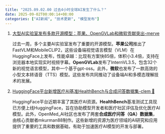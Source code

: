 ```yaml
---
title: "2025.09.02.00 过去4小时全球AI发生了什么？"
date: 2025-09-02T00:00:14+08:00
categories: ["AI新闻", "技术更新", "模型发布"]
---
```


1.  [大型AI实验室发布多款开源模型：苹果、OpenGVLab和微软贡献突出-merve](https://x.com/mervenoyann/status/1962523830053654934)

    过去一周，多个主要AI实验室发布了重要的开源模型。**苹果公司**推出了FastVLM和MobileCLIP2，这些设备端视觉语言模型（VLM）在HuggingFace上发布，性能卓越：比现有方案快85倍，体积小3.4倍，支持在浏览器本地实现实时视频字幕。**OpenGVLab**发布了InternVL3.5，包含32个新的视觉语言模型，其中一个基于gpt-oss。此外，**微软**也发布了一款高效的小型文本转语音（TTS）模型。这些发布共同推动了设备端AI和多模态理解技术的发展。

2.  [HuggingFace平台新增医疗AI基准HealthBench与合成问答数据集-clem 🤗](https://x.com/ClementDelangue/status/1962511521029804318)

    HuggingFace平台近期丰富了其医疗AI资源。**HealthBench**基准测试工具现已方便上线HuggingFace，旨在协助模型开发者和医疗社区评估及优化医疗AI模型。此外，OpenMed_AI社区也发布了两套**合成医疗问答（QA）数据集**，由核心贡献者mkurman88制作。这些新增的资源为医疗领域的AI研究和应用提供了重要的工具和数据基础，有助于加速医疗AI模型的开发与部署。